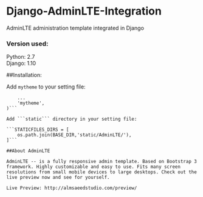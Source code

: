 # Django-AdminLTE-Integration
AdminLTE administration template integrated in Django

### Version used:

Python: 2.7<br>
Django: 1.10



##Installation:

Add ```mytheme``` to your setting file:


```INSTALLED_APPS = (
    ...
    'mytheme',
)```

Add ```static``` directory in your setting file:

```STATICFILES_DIRS = [
    os.path.join(BASE_DIR,'static/AdminLTE/'),
]```

##About AdminLTE

AdminLTE -- is a fully responsive admin template. Based on Bootstrap 3 framework. Highly customizable and easy to use. Fits many screen resolutions from small mobile devices to large desktops. Check out the live preview now and see for yourself.

Live Preview: http://almsaeedstudio.com/preview/
